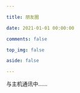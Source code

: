 ```yaml
---

title: 朋友圈

date: 2021-01-01 00:00:00

comments: false

top_img: false

aside: false

---
```


<!-- 挂载友链朋友圈的容器 -->
<div id="fcircleContainer">与主机通讯中……</div>
<!-- 加样式和功能代码 -->
<link rel="stylesheet" href="https://cdn.jsdelivr.net/gh/lmm214/immmmm/themes/hello-friend/static/fcircle-lmm.css">
<script type="text/javascript" src="https://cdn.jsdelivr.net/gh/TIANLI0/immmmm/themes/hello-friend/static/fcircle-lmm.js"></script>





